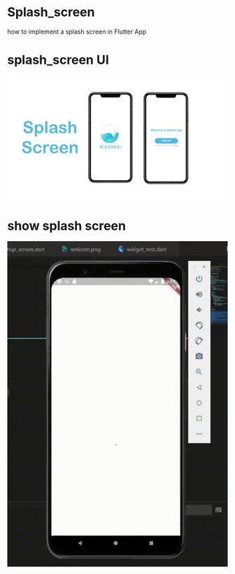 # Splash_screen

how to implement a splash screen in Flutter App

# splash_screen UI
![splash_screen_UI](/preview00.png)

# show splash screen
![splash_screen_UI](/preview.gif)
